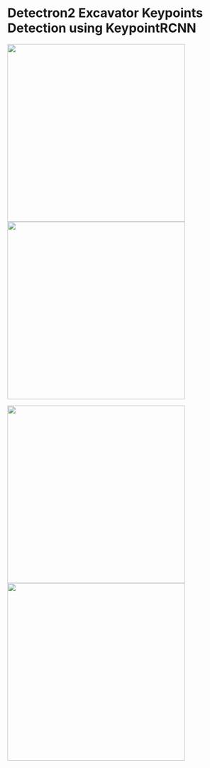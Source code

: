 # Detectron2 Excavator Keypoints Detection using KeypointRCNN

<img src="excavatorvideo4exp_KeypointRCNN.gif" width="400"> <img src="excavatorvideo6exp_KeypointRCNN.gif" width="400">

<img src="excavatorvideo4exp_KeypointRCNN.gif" width="400"> <img src="excavatorvideo6exp_KeypointRCNN.gif" width="400">
